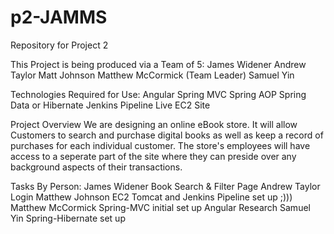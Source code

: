 # p2-JAMMS
Repository for Project 2

This Project is being produced via a Team of 5:
  James Widener
  Andrew Taylor
  Matt Johnson
  Matthew McCormick (Team Leader)
  Samuel Yin


Technologies Required for Use:
  Angular
  Spring MVC
  Spring AOP
  Spring Data or Hibernate
  Jenkins Pipeline
  Live EC2 Site
  

Project Overview
We are designing an online eBook store.
It will allow Customers to search and purchase digital books as well as keep a record of purchases for each individual customer.
The store's employees will have access to a seperate part of the site where they can preside over any background aspects of their transactions.


Tasks By Person:
James Widener
  Book Search & Filter Page
Andrew Taylor
  Login
Matthew Johnson
  EC2 Tomcat and Jenkins Pipeline set up ;))) 
Matthew McCormick
  Spring-MVC initial set up
  Angular Research
Samuel Yin
  Spring-Hibernate set up
